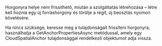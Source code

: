 Horgonyra helye nem frissíthető, miután a szolgáltatás létrehozása – létre kell hoznia egy új forráshorgony és törölje a régit, új beosztás nyomon követésére.

Ha nincs szüksége, keresse meg a tulajdonságait frissíteni horgonyra, használhatja a GetAnchorPropertiesAsync metódussal, amely egy CloudSpatialAnchor tulajdonsággal rendelkező objektumot adja vissza.

